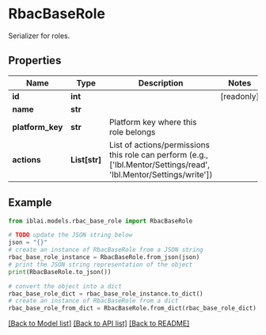 # RbacBaseRole

Serializer for roles.

## Properties

Name | Type | Description | Notes
------------ | ------------- | ------------- | -------------
**id** | **int** |  | [readonly] 
**name** | **str** |  | 
**platform_key** | **str** | Platform key where this role belongs | 
**actions** | **List[str]** | List of actions/permissions this role can perform (e.g., [&#39;Ibl.Mentor/Settings/read&#39;, &#39;Ibl.Mentor/Settings/write&#39;]) | 

## Example

```python
from iblai.models.rbac_base_role import RbacBaseRole

# TODO update the JSON string below
json = "{}"
# create an instance of RbacBaseRole from a JSON string
rbac_base_role_instance = RbacBaseRole.from_json(json)
# print the JSON string representation of the object
print(RbacBaseRole.to_json())

# convert the object into a dict
rbac_base_role_dict = rbac_base_role_instance.to_dict()
# create an instance of RbacBaseRole from a dict
rbac_base_role_from_dict = RbacBaseRole.from_dict(rbac_base_role_dict)
```
[[Back to Model list]](../README.md#documentation-for-models) [[Back to API list]](../README.md#documentation-for-api-endpoints) [[Back to README]](../README.md)


